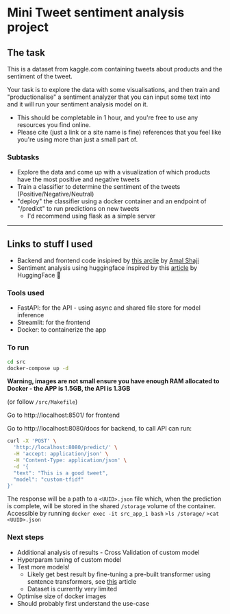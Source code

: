 # Mini Tweet sentiment analysis project
## The task
This is a dataset from kaggle.com containing tweets about products and the sentiment of the tweet. 

Your task is to explore the data with some visualisations, and then train and "productionalise" a sentiment analyzer that you can input some text into and it will run your sentiment analysis model on it.
- This should be completable in 1 hour, and you're free to use any resources you find online. 
- Please cite (just a link or a site name is fine) references that you feel like you're using more than just a small part of.

### Subtasks
- Explore the data and come up with a visualization of which products have the most positive and negative tweets
- Train a classifier to determine the sentiment of the tweets (Positive/Negative/Neutral)
- "deploy" the classifier using a docker container and an endpoint of "/predict" to run predictions on new tweets
  - I'd recommend using flask as a simple server

-----------------
## Links to stuff I used

- Backend and frontend code insipired by [this arcile](https://testdriven.io/blog/fastapi-streamlit/) by [Amal Shaji](https://github.com/amalshaji)
- Sentiment analysis using huggingface inspired by this [article](https://huggingface.co/blog/sentiment-analysis-python) by HuggingFace :hugs:

### Tools used
- FastAPI: for the API - using async and shared file store for model inference
- Streamlit: for the frontend
- Docker: to containerize the app
### To run
```bash
cd src
docker-compose up -d
```

**Warning, images are not small ensure you have enough RAM allocated to Docker - the APP is 1.5GB, the API is 1.3GB**

(or follow `/src/Makefile`)

Go to http://localhost:8501/ for frontend

Go to http://localhost:8080/docs for backend, to call API can run:

```bash
curl -X 'POST' \
  'http://localhost:8080/predict/' \
  -H 'accept: application/json' \
  -H 'Content-Type: application/json' \
  -d '{
  "text": "This is a good tweet",
  "model": "custom-tfidf"
}'
```
The response will be a path to a `<UUID>.json` file which, when the prediction is complete, will be stored in the shared `/storage` volume of the container. Accessible by running `docker exec -it src_app_1 bash` `>ls /storage/` `>cat <UUID>.json`

### Next steps
- Additional analysis of results - Cross Validation of custom model
- Hyperparam tuning of custom model
- Test more models!
  - Likely get best result by fine-tuning a pre-built transformer using sentence transformers, see [this](https://huggingface.co/finiteautomata/bertweet-base-sentiment-analysis?text=london+is+great) article 
  - Dataset is currently very limited
- Optimise size of docker images
- Should probably first understand the use-case
